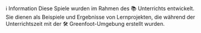
ℹ️ Information
Diese Spiele wurden im Rahmen des 📚 Unterrichts entwickelt. Sie dienen als Beispiele und Ergebnisse von Lernprojekten, die während der Unterrichtszeit mit der 🛠️ Greenfoot-Umgebung erstellt wurden.
